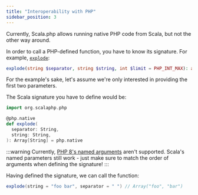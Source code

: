 ```yaml
---
title: "Interoperability with PHP"
sidebar_position: 3
---
```


Currently, Scala.php allows running native PHP code from Scala, but not the other way around.

In order to call a PHP-defined function, you have to know its signature. For example, [`explode`][explode-docs]:

```php
explode(string $separator, string $string, int $limit = PHP_INT_MAX): array
```

For the example's sake, let's assume we're only interested in providing the first two parameters.

The Scala signature you have to define would be:

```scala
import org.scalaphp.php

@php.native
def explode(
  separator: String,
  string: String,
): Array[String] = php.native
```

:::warning
Currently, [PHP 8's named arguments][php-8-named-args] aren't supported. Scala's named parameters still work - just make sure to match the order of arguments when defining the signature!
:::

Having defined the signature, we can call the function:

```scala
explode(string = "foo bar", separator = " ") // Array("foo", "bar")
```

[php-8-named-args]: https://www.php.net/manual/en/functions.arguments.php#functions.named-arguments
[explode-docs]: https://www.php.net/manual/en/function.explode
